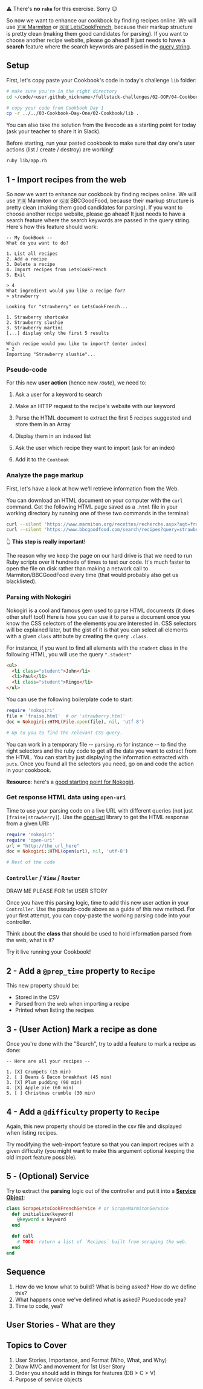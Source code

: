 ⚠️ There's **no `rake`** for this exercise. Sorry 😉

So now we want to enhance our cookbook by finding recipes online. We will use
[🇫🇷 Marmiton](http://www.marmiton.org) or [🇬🇧 LetsCookFrench](http://www.letscookfrench.com/recipes/find-recipe.aspx), because their markup structure is pretty clean (making them good candidates for parsing). If you want to choose another recipe website, please go ahead! It just needs to have a **search** feature where the search keywords are passed in the [query string](https://en.wikipedia.org/wiki/Query_string).

## Setup

First, let's copy paste your Cookbook's code in today's challenge `lib` folder:

```bash
# make sure you're in the right directory
cd ~/code/<user.github_nickname>/fullstack-challenges/02-OOP/04-Cookbook-Day-Two/01-Cookbook-Advanced

# copy your code from Cookbook Day 1
cp -r ../../03-Cookbook-Day-One/02-Cookbook/lib .
```

You can also take the solution from the livecode as a starting point for today (ask your teacher to share it in Slack).

Before starting, run your pasted cookbook to make sure that day one's user actions (list / create / destroy) are working!

```bash
ruby lib/app.rb
```

## 1 - Import recipes from the web

So now we want to enhance our cookbook by finding recipes online. We will use
🇫🇷 Marmiton or 🇬🇧 BBCGoodFood, because their markup structure is pretty clean (making them good candidates for parsing). If you want to choose another recipe website, please go ahead! It just needs to have a search feature where the search keywords are passed in the query string.  Here's how this feature should work:

```
-- My CookBook --
What do you want to do?

1. List all recipes
2. Add a recipe
3. Delete a recipe
4. Import recipes from LetsCookFrench
5. Exit

> 4
What ingredient would you like a recipe for?
> strawberry

Looking for "strawberry" on LetsCookFrench...

1. Strawberry shortcake
2. Strawberry slushie
3. Strawberry martini
[...] display only the first 5 results

Which recipe would you like to import? (enter index)
> 2
Importing "Strawberry slushie"...
```

### Pseudo-code

For this new **user action** (hence new _route_), we need to:

1. Ask a user for a keyword to search
2. Make an HTTP request to the recipe's website with our keyword
3. Parse the HTML document to extract the first 5 recipes suggested and store them in an Array

4. Display them in an indexed list
5. Ask the user which recipe they want to import (ask for an index)
6. Add it to the `Cookbook`

### Analyze the page markup

First, let's have a look at how we'll retrieve information from the Web.

You can download an HTML document on your computer with the `curl` command. Get the following HTML page saved as a `.html` file in your working directory by running one of these two commands in the terminal:

```bash
curl --silent 'https://www.marmiton.org/recettes/recherche.aspx?aqt=fraise' > fraise.html
curl --silent 'https://www.bbcgoodfood.com/search/recipes?query=strawberry' > strawberry.html
```

👆 **This step is really important**!

The reason why we keep the page on our hard drive is that we need to run Ruby scripts over it hundreds of times to test our code. It's much faster to open the file on disk rather than making a network call to Marmiton/BBCGoodFood every time (that would probably also get us blacklisted).

### Parsing with Nokogiri

Nokogiri is a cool and famous gem used to parse HTML documents (it does other stuff too!) Here is how you can use it to parse a document once you know the CSS selectors of the elements you are interested in. CSS selectors will be explained later, but the gist of it is that you can select all elements with a given `class` attribute by creating the query `.class`.

For instance, if you want to find all elements with the `student` class in the following HTML, you will use the query `".student"`

```html
<ul>
  <li class="student">John</li>
  <li>Paul</li>
  <li class="student">Ringo</li>
</ul>
```

You can use the following boilerplate code to start:

```ruby
require 'nokogiri'
file = 'fraise.html'  # or 'strawberry.html'
doc = Nokogiri::HTML(File.open(file), nil, 'utf-8')

# Up to you to find the relevant CSS query.
```

You can work in a temporary file -- `parsing.rb` for instance -- to find the right selectors and the ruby code to get all the data you want to extract from the HTML. You can start by just displaying the information extracted with `puts`. Once you found all the selectors you need, go on and code the action in your cookbook.

**Resource**: here's a [good starting point for Nokogiri](https://www.sitepoint.com/nokogiri-fundamentals-extract-html-web/).

### Get response HTML data using `open-uri`

Time to use your parsing code on a live URL with different queries (not just `[fraise|strawberry]`). Use the [open-uri](http://www.ruby-doc.org/stdlib/libdoc/open-uri/rdoc/OpenURI.html) library to get the HTML response from a given URI:

```ruby
require 'nokogiri'
require 'open-uri'
url = "http://the_url_here"
doc = Nokogiri::HTML(open(url), nil, 'utf-8')

# Rest of the code
```

### `Controller` / `View` / `Router`
DRAW ME PLEASE FOR 1st USER STORY

Once you have this parsing logic, time to add this new user action in your `Controller`. Use the pseudo-code above as a guide of this new method. For your first attempt, you can copy-paste the working parsing code into your controller.

Think about the **class** that should be used to hold information parsed from the web, what is it?

Try it live running your Cookbook!

## 2 - Add a `@prep_time` property to `Recipe`

This new property should be:

- Stored in the CSV
- Parsed from the web when importing a recipe
- Printed when listing the recipes

## 3 - (User Action) Mark a recipe as done

Once you're done with the "Search", try to add a feature to mark a recipe as done:

```
-- Here are all your recipes --

1. [X] Crumpets (15 min)
2. [ ] Beans & Bacon breakfast (45 min)
3. [X] Plum pudding (90 min)
4. [X] Apple pie (60 min)
5. [ ] Christmas crumble (30 min)
```

## 4 - Add a `@difficulty` property to `Recipe`

Again, this new property should be stored in the csv file and displayed when listing recipes.

Try modifying the web-import feature so that you can import recipes with a given difficulty (you might want to make this argument optional keeping the old import feature possible).

## 5 - (Optional) Service

Try to extract the **parsing** logic out of the controller and put it into a [**Service Object**](http://brewhouse.io/blog/2014/04/30/gourmet-service-objects.html):

```ruby
class ScrapeLetsCookFrenchService # or ScrapeMarmitonService
  def initialize(keyword)
    @keyword = keyword
  end

  def call
    # TODO: return a list of `Recipes` built from scraping the web.
  end
end
```
## Sequence
1) How do we know what to build?  What is being asked?  How do we define this?
2) What happens once we've defined what is asked?  Psuedocode yea?
3) Time to code, yea?



## User Stories - What are they


## Topics to Cover
1) User Stories, Importance, and Format (Who, What, and Why)
2) Draw MVC and movement for 1st User Story
3) Order you should add in things for features (DB > C > V)
4) Purpose of service objects

